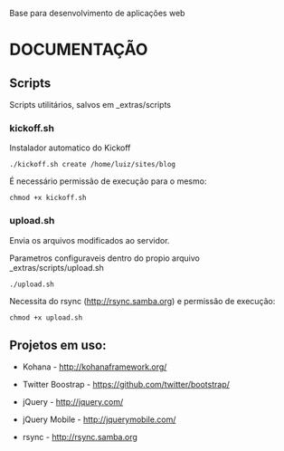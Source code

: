 
Base para desenvolvimento de aplicações web

# DOCUMENTAÇÃO 

## Scripts
    
Scripts utilitários, salvos em _extras/scripts

### kickoff.sh
    
Instalador automatico do Kickoff
    
    ./kickoff.sh create /home/luiz/sites/blog
        
É necessário permissão de execução para o mesmo:
    
    chmod +x kickoff.sh
        
### upload.sh

Envia os arquivos modificados ao servidor.

Parametros configuraveis dentro do propio arquivo _extras/scripts/upload.sh

    ./upload.sh

Necessita do rsync (http://rsync.samba.org)  e permissão de execução:
    
    chmod +x upload.sh
        

## Projetos em uso:

* Kohana - http://kohanaframework.org/
    
* Twitter Boostrap - https://github.com/twitter/bootstrap/
    
* jQuery - http://jquery.com/ 

* jQuery Mobile - http://jquerymobile.com/ 
    
* rsync - http://rsync.samba.org
    
    
    


